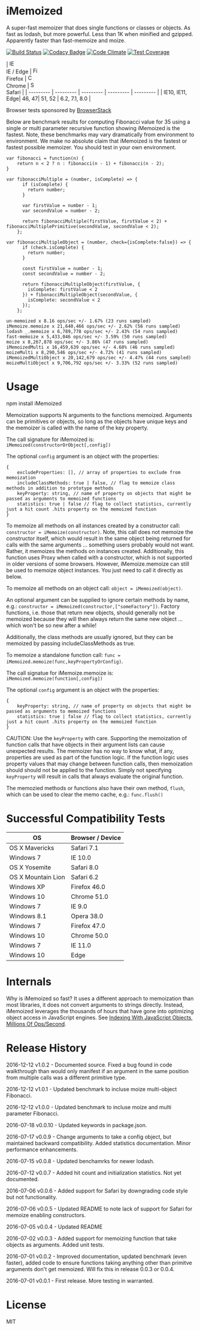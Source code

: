 # iMemoized
A super-fast memoizer that does single functions or classes or objects. As fast as lodash, but more powerful. Less than 1K when minified and gzipped. Apparently faster than fast-memoize and moize.

[![Build Status](https://travis-ci.org/anywhichway/jovial.svg)](https://travis-ci.org/anywhichway/iMemoized)
[![Codacy Badge](https://api.codacy.com/project/badge/Grade/9e081fb170dd421ba31a95127f5929de)](https://www.codacy.com/app/syblackwell/iMemoized?utm_source=github.com&amp;utm_medium=referral&amp;utm_content=anywhichway/iMemoized&amp;utm_campaign=Badge_Grade)
[![Code Climate](https://codeclimate.com/github/anywhichway/iMemoized/badges/gpa.svg)](https://codeclimate.com/github/anywhichway/iMemoized)
[![Test Coverage](https://codeclimate.com/github/anywhichway/iMemoized/badges/coverage.svg)](https://codeclimate.com/github/anywhichway/iMemoized/coverage)

| [<img src="https://raw.githubusercontent.com/godban/browsers-support-badges/master/src/images/edge.png" alt="IE / Edge" width="16px" height="16px" />](http://godban.github.io/browsers-support-badges/)</br>IE / Edge | [<img src="https://raw.githubusercontent.com/godban/browsers-support-badges/master/src/images/firefox.png" alt="Firefox" width="16px" height="16px" />](http://godban.github.io/browsers-support-badges/)</br>Firefox | [<img src="https://raw.githubusercontent.com/godban/browsers-support-badges/master/src/images/chrome.png" alt="Chrome" width="16px" height="16px" />](http://godban.github.io/browsers-support-badges/)</br>Chrome | [<img src="https://raw.githubusercontent.com/godban/browsers-support-badges/master/src/images/safari.png" alt="Safari" width="16px" height="16px" />](http://godban.github.io/browsers-support-badges/)</br>Safari |
| --------- | --------- | --------- | --------- | --------- |
| IE10, IE11, Edge| 46, 47| 51, 52 | 6.2, 7.1, 8.0 |

Browser tests sponsored by [BrowserStack](https://www.browserstack.com/)

Below are benchmark results for computing Fibonacci value for 35 using a single or multi parameter recursive function showing iMemoized is the fastest. Note, these benchmarks may vary dramatically from environment to environment. We make no absolute claim that iMemoized is the fastest or fastest possible memoizer. You should test in your own environment.

```
var fibonacci = function(n) {
    return n < 2 ? n : fibonacci(n - 1) + fibonacci(n - 2);
}

var fibonacciMultiple = (number, isComplete) => {
	  if (isComplete) {
	    return number;
	  }

	  var firstValue = number - 1;
	  var secondValue = number - 2;

	  return fibonacciMultiple(firstValue, firstValue < 2) + fibonacciMultiplePrimitive(secondValue, secondValue < 2);
	};

var fibonacciMultipleObject = (number, check={isComplete:false}) => {
	  if (check.isComplete) {
	    return number;
	  }

	  const firstValue = number - 1;
	  const secondValue = number - 2;

	  return fibonacciMultipleObject(firstValue, {
	    isComplete: firstValue < 2
	  }) + fibonacciMultipleObject(secondValue, {
	    isComplete: secondValue < 2
	  });
	};
```

```
un-memoized x 8.16 ops/sec +/- 1.67% (23 runs sampled)
iMemoize.memoize x 21,640,466 ops/sec +/- 2.62% (56 runs sampled)
lodash _.memoize x 6,789,778 ops/sec +/- 2.43% (54 runs sampled)
fast-memoize x 5,433,046 ops/sec +/- 3.59% (50 runs sampled)
moize x 8,267,878 ops/sec +/- 3.86% (47 runs sampled)
iMemoizedMulti x 16,459,639 ops/sec +/- 4.68% (46 runs sampled)
moizeMulti x 8,290,546 ops/sec +/- 4.72% (41 runs sampled)
iMemoizedMultiObject x 20,142,679 ops/sec +/- 4.47% (44 runs sampled)
moizeMultiObject x 9,706,792 ops/sec +/- 3.33% (52 runs sampled)
```

# Usage


npm install iMemoized

Memoization supports N arguments to the functions memoized. Arguments can be primitives or objects, so long as the objects have unique keys and the memoizer is called with the name of the key property.

The call signature for iMemoized is: `iMemoized(constructorOrObject[,config])`

The optional `config` argument is an object with the properties:

```
{
	excludeProperties: [], // array of properties to exclude from memoization
	includeClassMethods: true | false, // flag to memoize class methods in addition to prototype methods
	keyProperty: string, // name of property on objects that might be passed as arguments to memoized functions
	statistics: true | false // flag to collect statistics, currently just a hit count .hits property on the memoized function
}
```


To memoize all methods on all instances created by a constructor call: `constructor = iMemoize(constructor)`. Note,
this call does not memoize the constructor itself, which would result in the same object being returned for calls with the same
arguments ... something users probably would not want. Rather, it memoizes the methods on instances created. Additionally,
this function uses Proxy when called with a constructor, which is not supported in older versions of some browsers. However, iMemoize.memoize can still be used to memoize object instances. You just need to call it directly as below.

To memoize all methods on an object call: `object = iMemoized(object)`.

An optional argument can be supplied to ignore certain methods by name, e.g.: `constructor = iMemoized(constructor,["someFactory"])`. Factory functions, i.e. those that return new objects, should generally not be memoized because they will then always return the same new object ... which won't be so new after a while!

Additionally, the class methods are usually ignored, but they can be memoized by passing includeClassMethods as true.

To memoize a standalone function call: `func = iMemoized.memoize(func,keyPropertyOrConfig)`.

The call signatue for iMemoize.memoize is: `iMemoized.memoize(function[,config])`

The optional `config` argument is an object with the properties:

```
{
	keyProperty: string, // name of property on objects that might be passed as arguments to memoized functions
	statistics: true | false // flag to collect statistics, currently just a hit count .hits property on the memoized function
}
```

CAUTION: Use the `keyProperty` with care. Supporting the memoization of function calls that have objects in their argument lists can cause unexpected results. The memoizer has no way to know what, if any, properties are used as part of the function logic. If the function logic uses property values that may change between function calls, then memoization should should not be applied to the function. Simply not specifying `keyProperty` will result in calls that always evaluate the original function.

The memozied methods or functions also have their own method, `flush`, which can be used to clear the memo cache, e.g.: `func.flush()`

# Successful Compatibility Tests


| OS                 | Browser / Device |
|--------------------|------------------|
| OS X Mavericks     | Safari 7.1       |
| Windows 7          | IE 10.0          |
| OS X Yosemite      | Safari 8.0       |
| OS X Mountain Lion | Safari 6.2       |
| Windows XP         | Firefox 46.0     |
| Windows 10         | Chrome 51.0      |
| Windows 7          | IE 9.0           |
| Windows 8.1        | Opera 38.0       |
| Windows 7          | Firefox 47.0     |
| Windows 10         | Chrome 50.0      |
| Windows 7          | IE 11.0          |
| Windows 10			| Edge             |


# Internals

Why is iMemoized so fast? It uses a different approach to memoization than most libraries, it does not convert arguments to strings directly. Instead, iMemoized leverages the thousands of hours that have gone into optimizing object access in JavaScript engines. See [Indexing With JavaScript Objects, Millions Of Ops/Second](http://anywhichway.github.io/indexing.html).

# Release History

2016-12-12 v1.0.2 - Documented source. Fixed a bug found in code walkthrough than would only manifest if an argument in the same position from multiple calls was a different primitive type.

2016-12-12 v1.0.1 - Updated benchmark to incluse moize multi-object Fibonacci.

2016-12-12 v1.0.0 - Updated benchmark to incluse moize and multi parameter Fibonacci.

2016-07-18 v0.0.10 - Updated keywords in package.json.

2016-07-17 v0.0.9 - Change arguments to take a config object, but maintained backward compatibility. Added statistics documentation. Minor performance enhancements.

2016-07-15 v0.0.8 - Updated benchamrks for newer lodash.

2016-07-12 v0.0.7 - Added hit count and initialization statistics. Not yet documented.

2016-07-06 v0.0.6 - Added support for Safari by downgrading code style but not functionality.

2016-07-06 v0.0.5 - Updated README to note lack of support for Safari for memoize enabling constructors.

2016-07-05 v0.0.4 - Updated README

2016-07-02 v0.0.3 - Added support for memoizing function that take objects as arguments. Added unit tests.

2016-07-01 v0.0.2 - Improved documentation, updated benchmark (even faster), added code to ensure functions taking anything other than primitve arguments don't get memoized. Will fix this in release 0.0.3 or 0.0.4.

2016-07-01 v0.0.1 - First release. More testing in warranted.

# License

MIT



